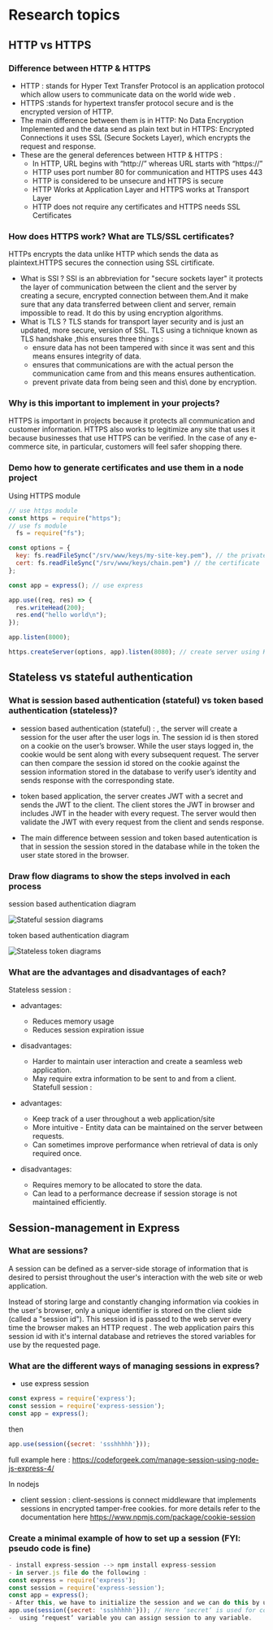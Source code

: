 # Research topics
## HTTP vs HTTPS
### Difference between HTTP & HTTPS
- HTTP : stands for Hyper Text Transfer Protocol is an application protocol which allow users to communicate data on the world wide web .
- HTTPS :stands for hypertext transfer protocol secure and is the encrypted version of HTTP. 
- The main difference between them is in HTTP: No Data Encryption Implemented and the data send as plain text but in HTTPS: Encrypted Connections it uses SSL (Secure Sockets Layer), which encrypts the request and response.
- These are the general deferences between HTTP & HTTPS :
    - In HTTP, URL begins with “http://” whereas URL starts with “https://”
    - HTTP uses port number 80 for communication and HTTPS uses 443
    - HTTP is considered to be unsecure and HTTPS is secure
    - HTTP Works at Application Layer and HTTPS works at Transport Layer
    - HTTP does not require any certificates and HTTPS needs SSL Certificates
### How does HTTPS work? What are TLS/SSL certificates?
HTTPs encrypts the data unlike HTTP which sends the data as plaintext.HTTPS secures the connection using SSL cirtificate.
- What is SSl ?
SSl is an abbreviation for "secure sockets layer" it  protects the layer of communication between the client and the server by creating a secure, encrypted connection between them.And it make sure that any data transferred between client and server, remain impossible to read. It do this by using  encryption algorithms.
- What is TLS ?
 TLS stands for transport layer security and is just an updated, more secure, version of SSL.
TLS  using a tichnique known as  TLS handshake ,this ensures three things :
    - ensure data has not been tampered with since it was sent and this means ensures integrity of data.
    - ensures that communications are with the actual person the communication came from and this means ensures authentication.
    - prevent private data from being seen and this\ done by encryption.
    
### Why is this important to implement in your projects?
HTTPS  is important in projects because it protects all communication and customer information. HTTPS also works to legitimize any site that uses it because businesses that use HTTPS can be verified. In the case of any e-commerce site, in particular, customers will feel safer shopping there.

### Demo how to generate certificates and use them in a node project
Using HTTPS module 
```js
// use https module
const https = require("https");
// use fs module
  fs = require("fs");

const options = {
  key: fs.readFileSync("/srv/www/keys/my-site-key.pem"), // the private key
  cert: fs.readFileSync("/srv/www/keys/chain.pem") // the certificate
};

const app = express(); // use express

app.use((req, res) => {
  res.writeHead(200);
  res.end("hello world\n");
});

app.listen(8000);

https.createServer(options, app).listen(8080); // create server using HTTPS and including the private key and certificate
```


## Stateless vs stateful authentication
### What is session based authentication (stateful) vs token based authentication (stateless)?
  - session based authentication (stateful) : , the server will create a session for the user after the user logs in. The session id is then stored on a cookie on the user’s browser. While the user stays logged in, the cookie would be sent along with every subsequent request. The server can then compare the session id stored on the cookie against the session information stored in the database to verify user’s identity and sends response with the corresponding state.

- token based application, the server creates JWT with a secret and sends the JWT to the client. The client stores the JWT  in browser and includes JWT in the header with every request. The server would then validate the JWT with every request from the client and sends response.

- The main difference between session and token based autentication is that in session the session stored in the database while in the token the user state stored in the browser.

### Draw flow diagrams to show the steps involved in each process
session based authentication diagram 

![Stateful session diagrams](https://miro.medium.com/max/3000/1*Hg1gUTXN5E3Nrku0jWCRow.png)

token based authentication diagram 

![Stateless token diagrams](https://miro.medium.com/max/3000/1*PDry-Wb8JRquwnikIbJOJQ.png)


### What are the advantages and disadvantages of each?
Stateless session :
   - advantages:
      - Reduces memory usage
      - Reduces session expiration issue

   - disadvantages:
      - Harder to maintain user interaction and create a seamless web application.
      - May require extra information to be sent to and from a client.
Statefull session :
   - advantages:
      - Keep track of a user throughout a web application/site
      - More intuitive - Entity data can be maintained on the server between requests.
      - Can sometimes improve performance when retrieval of data is only required once.

   - disadvantages:
      - Requires memory to be allocated to store the data.
      - Can lead to a performance decrease if session storage is not maintained efficiently.


## Session-management in Express
### What are sessions?
A session can be defined as a server-side storage of information that is desired to persist throughout the user's interaction with the web site or web application. 

Instead of storing large and constantly changing information via cookies in the user's browser, only a unique identifier is stored on the client side (called a "session id"). This session id is passed to the web server every time the browser makes an HTTP request . The web application pairs this session id with it's internal database and retrieves the stored variables for use by the requested page.

### What are the different ways of managing sessions in express?
  - use express session 
```js
const express = require('express');
const session = require('express-session');
const app = express();
```
then 

```js
app.use(session({secret: 'ssshhhhh'}));
```
full example here :
https://codeforgeek.com/manage-session-using-node-js-express-4/

In nodejs 
- client session : client-sessions is connect middleware that implements sessions in encrypted tamper-free cookies.
for more details refer to the documentation here https://www.npmjs.com/package/cookie-session

 
### Create a minimal example of how to set up a session (FYI: pseudo code is fine)
```js
- install express-session --> npm install express-session
- in server.js file do the following :
const express = require('express');
const session = require('express-session');
const app = express();
- After this, we have to initialize the session and we can do this by using following
app.use(session({secret: 'ssshhhhh'})); // Here ‘secret‘ is used for cookie handling
-  using ‘request‘ variable you can assign session to any variable.

```


 
